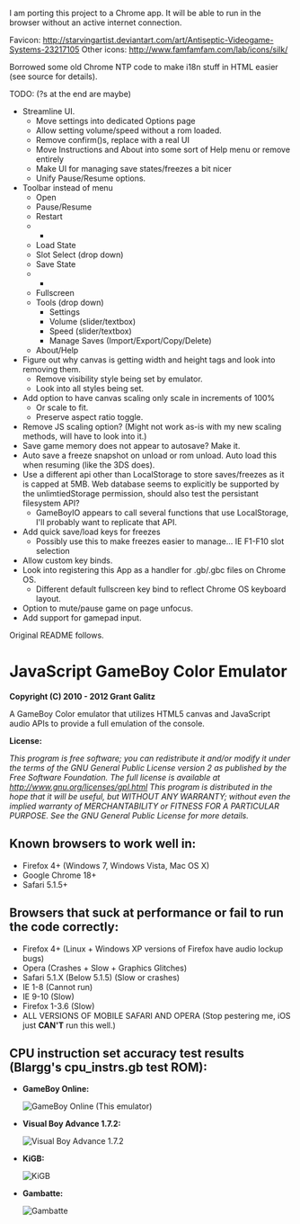 I am porting this project to a Chrome app.  It will be able to run in the browser without an active internet connection.

Favicon: http://starvingartist.deviantart.com/art/Antiseptic-Videogame-Systems-23217105
Other icons: http://www.famfamfam.com/lab/icons/silk/

Borrowed some old Chrome NTP code to make i18n stuff in HTML easier (see source for details).

TODO: (?s at the end are maybe)
- Streamline UI.
  - Move settings into dedicated Options page
  - Allow setting volume/speed without a rom loaded.
  - Remove confirm()s, replace with a real UI
  - Move Instructions and About into some sort of Help menu or remove entirely
  - Make UI for managing save states/freezes a bit nicer
  - Unify Pause/Resume options.
- Toolbar instead of menu
	- Open
	- Pause/Resume
	- Restart
	- -
	- Load State
	- Slot Select (drop down)
	- Save State
	- -
	- Fullscreen
	- Tools (drop down)
		- Settings
		- Volume (slider/textbox)
		- Speed (slider/textbox)
		- Manage Saves (Import/Export/Copy/Delete)
	- About/Help
- Figure out why canvas is getting width and height tags and look into removing them.
	- Remove visibility style being set by emulator.
	- Look into all styles being set.
- Add option to have canvas scaling only scale in increments of 100%
	- Or scale to fit.
	- Preserve aspect ratio toggle.
- Remove JS scaling option?  (Might not work as-is with my new scaling methods, will have to look into it.)
- Save game memory does not appear to autosave?  Make it.
- Auto save a freeze snapshot on unload or rom unload.  Auto load this when resuming (like the 3DS does).
- Use a different api other than LocalStorage to store saves/freezes as it is capped at 5MB.  Web database seems to explicitly be supported by the unlimtiedStorage permission, should also test the persistant filesystem API?
	- GameBoyIO appears to call several functions that use LocalStorage, I'll probably want to replicate that API.
- Add quick save/load keys for freezes
  - Possibly use this to make freezes easier to manage... IE F1-F10 slot selection
- Allow custom key binds.
- Look into registering this App as a handler for .gb/.gbc files on Chrome OS.
	- Different default fullscreen key bind to reflect Chrome OS keyboard layout.
- Option to mute/pause game on page unfocus.
- Add support for gamepad input.

Original README follows.

JavaScript GameBoy Color Emulator
=================================

**Copyright (C) 2010 - 2012 Grant Galitz**

A GameBoy Color emulator that utilizes HTML5 canvas and JavaScript audio APIs to provide a full emulation of the console.

**License:**

*This program is free software; you can redistribute it and/or
modify it under the terms of the GNU General Public License
version 2 as published by the Free Software Foundation.
The full license is available at http://www.gnu.org/licenses/gpl.html
This program is distributed in the hope that it will be useful,
but WITHOUT ANY WARRANTY; without even the implied warranty of
MERCHANTABILITY or FITNESS FOR A PARTICULAR PURPOSE. See the
GNU General Public License for more details.*

Known browsers to work well in:
-------------------------------

* Firefox 4+ (Windows 7, Windows Vista, Mac OS X)
* Google Chrome 18+
* Safari 5.1.5+

Browsers that suck at performance or fail to run the code correctly:
--------------------------------------------------------------------

* Firefox 4+ (Linux + Windows XP versions of Firefox have audio lockup bugs)
* Opera (Crashes + Slow + Graphics Glitches)
* Safari 5.1.X (Below 5.1.5) (Slow or crashes)
* IE 1-8 (Cannot run)
* IE 9-10 (Slow)
* Firefox 1-3.6 (Slow)
* ALL VERSIONS OF MOBILE SAFARI AND OPERA (Stop pestering me, iOS just **CAN'T** run this well.)

CPU instruction set accuracy test results (Blargg's cpu_instrs.gb test ROM):
-----------------------------------------------------

* **GameBoy Online:**

	![GameBoy Online (This emulator)](http://i.imgur.com/ivs7F.png "Passes")
* **Visual Boy Advance 1.7.2:**
	
	![Visual Boy Advance 1.7.2](http://i.imgur.com/NYnYu.png "Fails")
* **KiGB:**

	![KiGB](http://i.imgur.com/eYHDH.png "Fails")
* **Gambatte:**

	![Gambatte](http://i.imgur.com/vGHFz.png "Passes")
